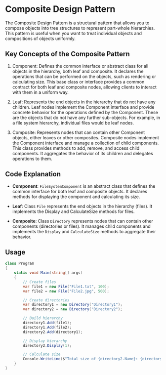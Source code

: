 # Composite Design Pattern

The Composite Design Pattern is a structural pattern that allows you to compose objects into tree structures to represent part-whole hierarchies. This pattern is useful when you want to treat individual objects and compositions of objects uniformly.

## Key Concepts of the Composite Pattern

1. Component:
Defines the common interface or abstract class for all objects in the hierarchy, both leaf and composite. It declares the operations that can be performed on the objects, such as rendering or calculating size.
This base class or interface provides a common contract for both leaf and composite nodes, allowing clients to interact with them in a uniform way.

2. Leaf:
Represents the end objects in the hierarchy that do not have any children. Leaf nodes implement the Component interface and provide concrete behavior for the operations defined by the Component.
These are the objects that do not have any further sub-objects. For example, in a file system hierarchy, individual files would be leaf nodes.

3. Composite:
Represents nodes that can contain other Component objects, either leaves or other composites. Composite nodes implement the Component interface and manage a collection of child components.
This class provides methods to add, remove, and access child components. It aggregates the behavior of its children and delegates operations to them.

## Code Explanation

* **Component**:
`FileSystemComponent` is an abstract class that defines the common interface for both leaf and composite objects. It declares methods for displaying the component and calculating its size.

* **Leaf**:
Class `File` represents the end objects in the hierarchy (files). It implements the Display and CalculateSize methods for files.

* **Composite**:
Class `Directory` represents nodes that can contain other components (directories or files). It manages child components and implements the `Display` and `CalculateSize` methods to aggregate their behavior.

## Usage

```csharp
class Program
{
    static void Main(string[] args)
    {
        // Create files
        var file1 = new File("File1.txt", 100);
        var file2 = new File("File2.jpg", 500);

        // Create directories
        var directory1 = new Directory("Directory1");
        var directory2 = new Directory("Directory2");

        // Build hierarchy
        directory1.Add(file1);
        directory1.Add(file2);
        directory2.Add(directory1);

        // Display hierarchy
        directory2.Display(1);

        // Calculate size
        Console.WriteLine($"Total size of {directory2.Name}: {directory2.CalculateSize()} bytes");
    }
}
```